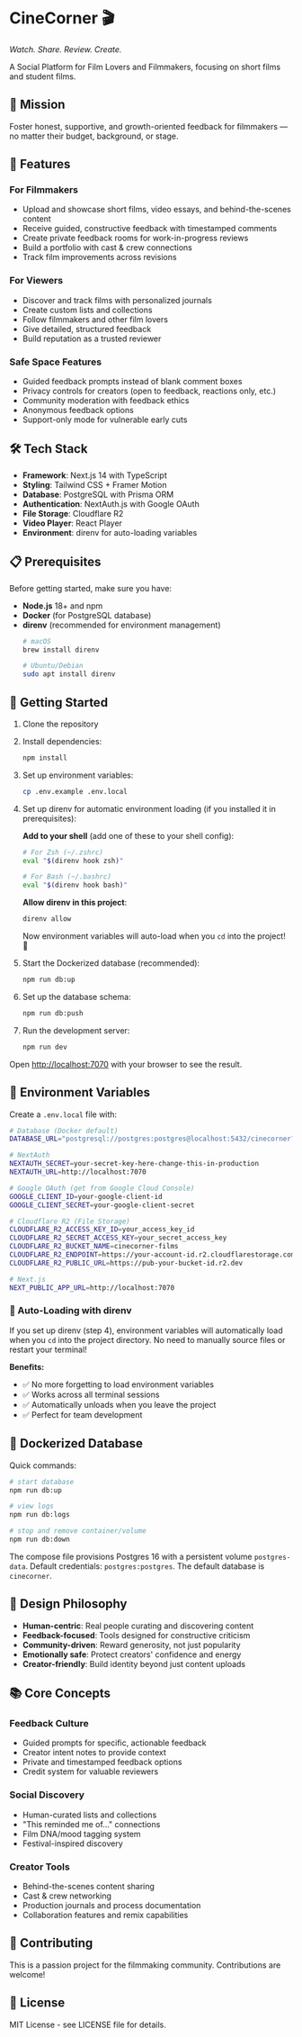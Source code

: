 # CineCorner 🎬

*Watch. Share. Review. Create.*

A Social Platform for Film Lovers and Filmmakers, focusing on short films and student films.

## 🎯 Mission

Foster honest, supportive, and growth-oriented feedback for filmmakers — no matter their budget, background, or stage.

## 🚀 Features

### For Filmmakers
- Upload and showcase short films, video essays, and behind-the-scenes content
- Receive guided, constructive feedback with timestamped comments
- Create private feedback rooms for work-in-progress reviews
- Build a portfolio with cast & crew connections
- Track film improvements across revisions

### For Viewers
- Discover and track films with personalized journals
- Create custom lists and collections
- Follow filmmakers and other film lovers
- Give detailed, structured feedback
- Build reputation as a trusted reviewer

### Safe Space Features
- Guided feedback prompts instead of blank comment boxes
- Privacy controls for creators (open to feedback, reactions only, etc.)
- Community moderation with feedback ethics
- Anonymous feedback options
- Support-only mode for vulnerable early cuts

## 🛠️ Tech Stack

- **Framework**: Next.js 14 with TypeScript
- **Styling**: Tailwind CSS + Framer Motion
- **Database**: PostgreSQL with Prisma ORM
- **Authentication**: NextAuth.js with Google OAuth
- **File Storage**: Cloudflare R2
- **Video Player**: React Player
- **Environment**: direnv for auto-loading variables

## 📋 Prerequisites

Before getting started, make sure you have:

- **Node.js** 18+ and npm
- **Docker** (for PostgreSQL database)
- **direnv** (recommended for environment management)
  ```bash
  # macOS
  brew install direnv
  
  # Ubuntu/Debian  
  sudo apt install direnv
  ```

## 🚀 Getting Started

1. Clone the repository
2. Install dependencies:
   ```bash
   npm install
   ```

3. Set up environment variables:
   ```bash
   cp .env.example .env.local
   ```

4. Set up direnv for automatic environment loading (if you installed it in prerequisites):
   
   **Add to your shell** (add one of these to your shell config):
   ```bash
   # For Zsh (~/.zshrc)
   eval "$(direnv hook zsh)"
   
   # For Bash (~/.bashrc)
   eval "$(direnv hook bash)"
   ```
   
   **Allow direnv in this project**:
   ```bash
   direnv allow
   ```
   
   Now environment variables will auto-load when you `cd` into the project! 🎉

5. Start the Dockerized database (recommended):
   ```bash
   npm run db:up
   ```

6. Set up the database schema:
   ```bash
   npm run db:push
   ```

7. Run the development server:
   ```bash
   npm run dev
   ```

Open [http://localhost:7070](http://localhost:7070) with your browser to see the result.

## 📝 Environment Variables

Create a `.env.local` file with:

```bash
# Database (Docker default)
DATABASE_URL="postgresql://postgres:postgres@localhost:5432/cinecorner?schema=public"

# NextAuth
NEXTAUTH_SECRET=your-secret-key-here-change-this-in-production
NEXTAUTH_URL=http://localhost:7070

# Google OAuth (get from Google Cloud Console)
GOOGLE_CLIENT_ID=your-google-client-id
GOOGLE_CLIENT_SECRET=your-google-client-secret

# Cloudflare R2 (File Storage)
CLOUDFLARE_R2_ACCESS_KEY_ID=your_access_key_id
CLOUDFLARE_R2_SECRET_ACCESS_KEY=your_secret_access_key
CLOUDFLARE_R2_BUCKET_NAME=cinecorner-films
CLOUDFLARE_R2_ENDPOINT=https://your-account-id.r2.cloudflarestorage.com
CLOUDFLARE_R2_PUBLIC_URL=https://pub-your-bucket-id.r2.dev

# Next.js
NEXT_PUBLIC_APP_URL=http://localhost:7070
```

### 🔄 Auto-Loading with direnv

If you set up direnv (step 4), environment variables will automatically load when you `cd` into the project directory. No need to manually source files or restart your terminal! 

**Benefits:**
- ✅ No more forgetting to load environment variables
- ✅ Works across all terminal sessions
- ✅ Automatically unloads when you leave the project
- ✅ Perfect for team development

## 🐳 Dockerized Database

Quick commands:

```bash
# start database
npm run db:up

# view logs
npm run db:logs

# stop and remove container/volume
npm run db:down
```

The compose file provisions Postgres 16 with a persistent volume `postgres-data`. Default credentials: `postgres:postgres`. The default database is `cinecorner`.

## 🎨 Design Philosophy

- **Human-centric**: Real people curating and discovering content
- **Feedback-focused**: Tools designed for constructive criticism
- **Community-driven**: Reward generosity, not just popularity
- **Emotionally safe**: Protect creators' confidence and energy
- **Creator-friendly**: Build identity beyond just content uploads

## 📚 Core Concepts

### Feedback Culture
- Guided prompts for specific, actionable feedback
- Creator intent notes to provide context
- Private and timestamped feedback options
- Credit system for valuable reviewers

### Social Discovery
- Human-curated lists and collections
- "This reminded me of..." connections
- Film DNA/mood tagging system
- Festival-inspired discovery

### Creator Tools
- Behind-the-scenes content sharing
- Cast & crew networking
- Production journals and process documentation
- Collaboration features and remix capabilities

## 🤝 Contributing

This is a passion project for the filmmaking community. Contributions are welcome!

## 📄 License

MIT License - see LICENSE file for details.